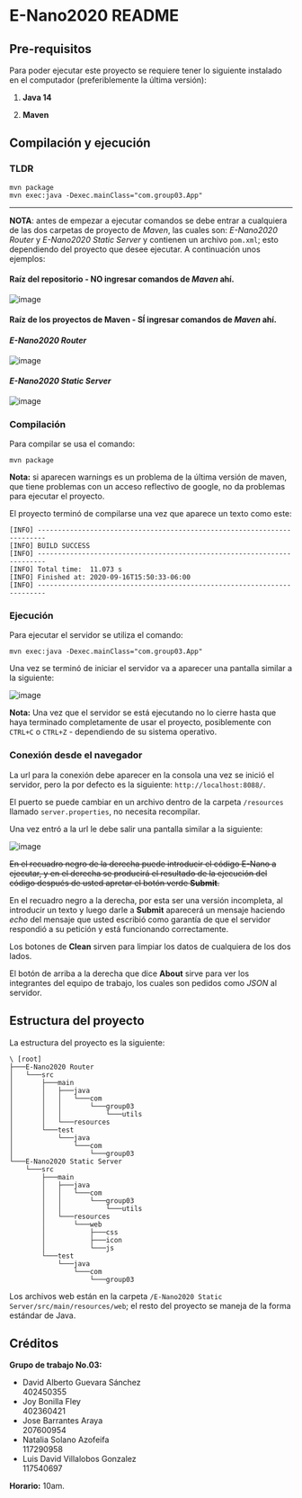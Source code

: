 # E-Nano2020 README

## Pre-requisitos

Para poder ejecutar este proyecto se requiere tener lo siguiente instalado en el computador (preferiblemente la última versión):

1. **Java 14**

2. **Maven**

## Compilación y ejecución

### TLDR

```shell
mvn package
mvn exec:java -Dexec.mainClass="com.group03.App"
```

---

**NOTA**: antes de empezar a ejecutar comandos se debe entrar a cualquiera de las dos carpetas de proyecto de _Maven_, las cuales son: _E-Nano2020 Router_ y _E-Nano2020 Static Server_ y contienen un archivo `pom.xml`; esto dependiendo del proyecto que desee ejecutar. A continuación unos ejemplos:

#### Raíz del repositorio - NO ingresar comandos de _Maven_ ahí.

![image](https://user-images.githubusercontent.com/37723586/94335309-00b20500-ff98-11ea-84c0-cb660f77f779.png)

#### Raíz de los proyectos de Maven - SÍ ingresar comandos de _Maven_ ahí.

#### _E-Nano2020 Router_

![image](https://user-images.githubusercontent.com/37723586/94331775-7c0db980-ff8c-11ea-8237-8442f112bba6.png)

#### _E-Nano2020 Static Server_

![image](https://user-images.githubusercontent.com/37723586/94331785-8af46c00-ff8c-11ea-85cd-74f54244763d.png)

### Compilación

Para compilar se usa el comando:

```shell
mvn package
```

**Nota:** si aparecen warnings es un problema de la última versión de maven, que tiene problemas con un acceso reflectivo de google, no da problemas para ejecutar el proyecto.

El proyecto terminó de compilarse una vez que aparece un texto como este:

```shell
[INFO] ------------------------------------------------------------------------
[INFO] BUILD SUCCESS
[INFO] ------------------------------------------------------------------------
[INFO] Total time:  11.073 s
[INFO] Finished at: 2020-09-16T15:50:33-06:00
[INFO] ------------------------------------------------------------------------
```

### Ejecución

Para ejecutar el servidor se utiliza el comando:

```shell
mvn exec:java -Dexec.mainClass="com.group03.App"
```

Una vez se terminó de iniciar el servidor va a aparecer una pantalla similar a la siguiente:

![image](https://user-images.githubusercontent.com/37723586/93396337-b660b380-f834-11ea-9277-78b2bb011a9b.png)

**Nota:** Una vez que el servidor se está ejecutando no lo cierre hasta que haya terminado completamente de usar el proyecto, posiblemente con `CTRL+C` o `CTRL+Z` - dependiendo de su sistema operativo.

### Conexión desde el navegador

La url para la conexión debe aparecer en la consola una vez se inició el servidor, pero la por defecto es la siguiente: `http://localhost:8088/`.

El puerto se puede cambiar en un archivo dentro de la carpeta `/resources` llamado `server.properties`, no necesita recompilar.

Una vez entró a la url le debe salir una pantalla similar a la siguiente:

![image](https://user-images.githubusercontent.com/37723586/94331792-a1022c80-ff8c-11ea-84ea-960a4e2222a3.png)

~~En el recuadro negro de la derecha puede introducir el código E-Nano a ejecutar, y en el derecha se producirá el resultado de la ejecución del código después de usted apretar el botón verde **Submit**.~~

En el recuadro negro a la derecha, por esta ser una versión incompleta, al introducir un texto y luego darle a **Submit** aparecerá un mensaje haciendo _echo_ del mensaje que usted escribió como garantía de que el servidor respondió a su petición y está funcionando correctamente.

Los botones de **Clean** sirven para limpiar los datos de cualquiera de los dos lados.

El botón de arriba a la derecha que dice **About** sirve para ver los integrantes del equipo de trabajo, los cuales son pedidos como _JSON_ al servidor.

## Estructura del proyecto

La estructura del proyecto es la siguiente:

```tree
\ [root]
├───E-Nano2020 Router
│   └───src
│       ├───main
│       │   ├───java
│       │   │   └───com
│       │   │       └───group03
│       │   │           └───utils
│       │   └───resources
│       └───test
│           └───java
│               └───com
│                   └───group03
└───E-Nano2020 Static Server
    └───src
        ├───main
        │   ├───java
        │   │   └───com
        │   │       └───group03
        │   │           └───utils
        │   └───resources
        │       └───web
        │           ├───css
        │           ├───icon
        │           └───js
        └───test
            └───java
                └───com
                    └───group03
```

Los archivos web están en la carpeta `/E-Nano2020 Static Server/src/main/resources/web`; el resto del proyecto se maneja de la forma estándar de Java.

## Créditos

**Grupo de trabajo No.03:**
- David Alberto Guevara Sánchez\
  402450355
- Joy Bonilla Fley\
  402360421
- Jose Barrantes Araya\
  207600954
- Natalia Solano Azofeifa\
  117290958
- Luis David Villalobos Gonzalez\
  117540697  
  
**Horario:** 10am.
